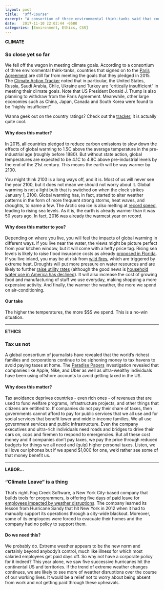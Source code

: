 ```yaml
---
layout: post
title:  "Off-Course"
excerpt: "A consortium of three environmental think-tanks said that countries that signed on to the Paris Agreement are still far from meeting the goals that they pledged. A new investigation called Paradise Papers revealed that companies and ultra-wealthy individuals are using tax havens to avoid paying taxes at home."
date:   2017-11-10 22:02:44 -0500
categories: [Environment, Ethics, CSR]
---
```


**CLIMATE**

### So close yet so far

We fell off the wagon in meeting climate goals. According to a consortium of three environmental think-tanks, countries that signed on to the [Paris Agreement](http://unfccc.int/paris_agreement/items/9485.php) are still far from meeting the goals that they pledged in 2015. The [Climate Action Tracker](http://climateactiontracker.org/) noted that in particular, the United States, Russia, Saudi Arabia, Chile, Ukraine and Turkey are “critically insufficient” in meeting their climate goals. Note that US President Donald J. Trump is also planning to withdraw from the Paris Agreement. Meanwhile, other large economies such as China, Japan, Canada and South Korea were found to be “highly insufficient”.

Wanna geek out on the country ratings? Check out the [tracker](http://climateactiontracker.org/countries.html), it is actually quite cool.

#### Why does this matter?

In 2015, all countries pledged to reduce carbon emissions to slow down the effects of global warming to 1.5C above the average temperature in the pre-industrial age (roughly before 1880). But without state action, global temperatures are expected to be 4.1C to 4.8C above pre-industrial levels by the end of the 21st century. This means the earth will be way warmer by 2100.

You might think 2100 is a long ways off, and it is. Most of us will never see the year 2100, but it does not mean we should not worry about it. Global warming is not a light bulb that is switched on when the clock strikes January 1, 2100. Global warming has, in fact, started to alter weather patterns in the form of more frequent strong storms, heat waves, and droughts, to name a few. The Arctic sea ice is also melting at [record speed](https://phys.org/news/2017-09-arctic-sea-ice-considerable.html), leading to rising sea levels. As it is, the earth is already warmer than it was 50 years ago. In fact, [2016 was already the warmest year](https://www.ncdc.noaa.gov/sotc/global/201613) on record.

#### Why does this matter to you?

Depending on where you live, you will feel the impacts of global warming in different ways. If you live near the water, the views might be picture perfect from your kitchen window, but it will come with a hefty price tag. Rising sea levels is likely to raise flood insurance costs as already [proposed in Florida](http://www.miamiherald.com/latest-news/article161486728.html). If you live inland, you may be at risk from [wild fires](https://www.theatlantic.com/science/archive/2017/09/why-is-2017-so-bad-for-wildfires-climate-change/539130/), which are triggered by extreme heat. Droughts will put more pressure on water resources and are likely to further [raise utility rates](http://www.circleofblue.org/2017/water-management/pricing/price-water-2017-four-percent-increase-30-large-u-s-cities/) (although the good news is [household water use in America has declined](http://www.circleofblue.org/2017/world/u-s-household-water-use-continues-decline/)). It will also increase the cost of growing food and manufacturing of stuff we use everyday, making shopping a more expensive activity. And finally, the warmer the weather, the more we spend on air-conditioning.

#### Our take

The higher the temperatures, the more $$$ we spend. This is a no-win situation.

* * *

**ETHICS**

### Tax us not

A global consortium of journalists have revealed that the world’s richest families and corporations continue to be siphoning money to tax havens to avoid paying taxes at home. The [Paradise Papers](https://www.icij.org/investigations/paradise-papers/) investigation revealed that companies like Apple, Nike, and Uber as well as ultra-wealthy individuals have been using offshore accounts to avoid getting taxed in the US.

#### Why does this matter?

Tax avoidance deprives countries - even rich ones - of revenues that are used to fund welfare programs, infrastructure projects, and other things that citizens are entitled to. If companies do not pay their share of taxes, then governments cannot afford to pay for public services that we all use and for social services that benefit lower and middle-income families, We all use government services and public infrastructure. Even the company executives and ultra-rich individuals need roads and bridges to drive their cars on, cops and firemen to respond to emergencies. But all these cost money and if companies don’t pay taxes, we pay the price through reduced budgets for things we all need and (gulp) higher personal taxes. Listen, we all love our iphones but if we spend $1,000 for one, we’d rather see some of that money benefit us.

* * *

**LABOR...**

### “Climate Leave” is a thing

That’s right. Fog Creek Software, a New York City-based company that builds tools for programmers, is offering [five days of paid leave for employees impacted by weather disruptions](https://medium.com/make-better-software/climate-leave-paid-time-off-for-extreme-weather-disruptions-c5691fd346c3). The company learned its lesson from Hurricane Sandy that hit New York in 2012 when it had to manually support its operations through a city-wide blackout. Moreover, some of its employees were forced to evacuate their homes and the company had no policy to support them.

#### Do we need this?

We probably do. Extreme weather appears to be the new norm and certainly beyond anybody’s control, much like illness for which most salaried employees get paid days off. So why not have a corporate policy for it indeed? This year alone, we saw five successive hurricanes hit the continental US and territories. If the trend of extreme weather changes continues, we are likely to see more of weather disruptions over the course of our working lives. It would be a relief not to worry about being absent from work and not getting paid through these upheavals.
